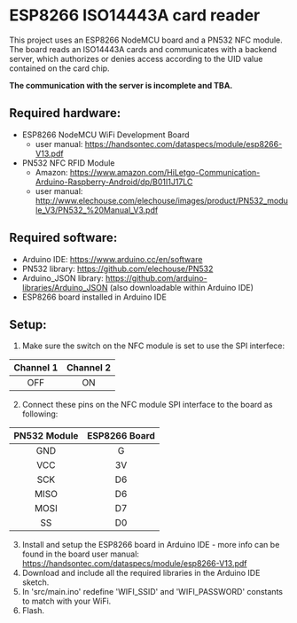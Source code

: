 # ESP8266 ISO14443A card reader

This project uses an ESP8266 NodeMCU board and a PN532 NFC module. The board reads an ISO14443A cards and communicates with a backend server, which authorizes or denies access according to the UID value contained on the card chip.

**The communication with the server is incomplete and TBA.**

## Required hardware:
- ESP8266 NodeMCU WiFi Development Board
   - user manual: https://handsontec.com/dataspecs/module/esp8266-V13.pdf
- PN532 NFC RFID Module
  - Amazon: https://www.amazon.com/HiLetgo-Communication-Arduino-Raspberry-Android/dp/B01I1J17LC
  - user manual: http://www.elechouse.com/elechouse/images/product/PN532_module_V3/PN532_%20Manual_V3.pdf

## Required software:
- Arduino IDE: https://www.arduino.cc/en/software
- PN532 library: https://github.com/elechouse/PN532
- Arduino_JSON library: https://github.com/arduino-libraries/Arduino_JSON (also downloadable within Arduino IDE)
- ESP8266 board installed in Arduino IDE

## Setup:
1. Make sure the switch on the NFC module is set to use the SPI interfece:
   
| Channel 1 | Channel 2 |
|:---------:|:---------:|
| OFF       | ON        |

2. Connect these pins on the NFC module SPI interface to the board as following:

| PN532 Module | ESP8266 Board |
|:------------:|:-------------:|
| GND          | G             |
| VCC          | 3V            |
| SCK          | D6            |
| MISO         | D6            |
| MOSI         | D7            |
| SS           | D0            |

3. Install and setup the ESP8266 board in Arduino IDE - more info can be found in the board user manual: https://handsontec.com/dataspecs/module/esp8266-V13.pdf
4. Download and include all the required libraries in the Arduino IDE sketch.
5. In 'src/main.ino' redefine 'WIFI_SSID' and 'WIFI_PASSWORD' constants to match with your WiFi.
6. Flash.
